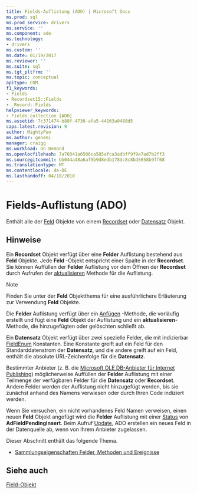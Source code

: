 ```yaml
---
title: Fields-Auflistung (ADO) | Microsoft Docs
ms.prod: sql
ms.prod_service: drivers
ms.service: ''
ms.component: ado
ms.technology:
- drivers
ms.custom: ''
ms.date: 01/19/2017
ms.reviewer: ''
ms.suite: sql
ms.tgt_pltfrm: ''
ms.topic: conceptual
apitype: COM
f1_keywords:
- Fields
- Recordset15::Fields
- _Record::Fields
helpviewer_keywords:
- Fields collection [ADO]
ms.assetid: 7c371474-b88f-4730-afa5-44163a0488d5
caps.latest.revision: 9
author: MightyPen
ms.author: genemi
manager: craigg
ms.workload: On Demand
ms.openlocfilehash: 7a70341a6506ca585afca3adbff9f9e7ad7b2ff3
ms.sourcegitcommit: bb044a48a6af9b9d8edb178dc8c8bd5658b9ff68
ms.translationtype: MT
ms.contentlocale: de-DE
ms.lasthandoff: 04/18/2018
---
```

# <a name="fields-collection-ado"></a>Fields-Auflistung (ADO)
Enthält alle der [Feld](../../../ado/reference/ado-api/field-object.md) Objekte von einem [Recordset](../../../ado/reference/ado-api/recordset-object-ado.md) oder [Datensatz](../../../ado/reference/ado-api/record-object-ado.md) Objekt.  
  
## <a name="remarks"></a>Hinweise  
 Ein **Recordset** Objekt verfügt über eine **Felder** Auflistung bestehend aus **Feld** Objekte. Jede **Feld** -Objekt entspricht einer Spalte in der **Recordset**. Sie können Auffüllen der **Felder** Auflistung vor dem Öffnen der **Recordset** durch Aufrufen der [aktualisieren](../../../ado/reference/ado-api/refresh-method-ado.md) Methode für die Auflistung.  
  
> [!NOTE]
>  Finden Sie unter der **Feld** Objektthema für eine ausführlichere Erläuterung zur Verwendung **Feld** Objekte.  
  
 Die **Felder** Auflistung verfügt über ein [Anfügen](../../../ado/reference/ado-api/append-method-ado.md) -Methode, die vorläufig erstellt und fügt eine **Feld** Objekt der Auflistung und ein **aktualisieren**-Methode, die hinzugefügten oder gelöschten schließt ab.  
  
 Ein **Datensatz** Objekt verfügt über zwei spezielle Felder, die mit indizierbar [FieldEnum](../../../ado/reference/ado-api/fieldenum.md) Konstanten. Eine Konstante greift auf ein Feld für den Standarddatenstrom der **Datensatz**, und die andere greift auf ein Feld, enthält die absolute URL-Zeichenfolge für die **Datensatz**.  
  
 Bestimmter Anbieter (z. B. die [Microsoft OLE DB-Anbieter für Internet Publishing](../../../ado/guide/appendixes/microsoft-ole-db-provider-for-internet-publishing.md)) möglicherweise Auffüllen der **Felder** Auflistung mit einer Teilmenge der verfügbaren Felder für die **Datensatz** oder **Recordset**. Andere Felder werden der Auflistung nicht hinzugefügt werden, bis sie zunächst anhand des Namens verwiesen oder durch Ihren Code indiziert werden.  
  
 Wenn Sie versuchen, ein nicht vorhandenes Feld Namen verweisen, einen neuen **Feld** Objekt angefügt wird die **Felder** Auflistung mit einer [Status](../../../ado/reference/ado-api/status-property-ado-field.md) von  **AdFieldPendingInsert**. Beim Aufruf [Update](../../../ado/reference/ado-api/update-method.md), ADO erstellen ein neues Feld in der Datenquelle ab, wenn von Ihrem Anbieter zugelassen.  
  
 Dieser Abschnitt enthält das folgende Thema.  
  
-   [Sammlungseigenschaften Felder, Methoden und Ereignisse](../../../ado/reference/ado-api/fields-collection-properties-methods-and-events.md)  
  
## <a name="see-also"></a>Siehe auch  
 [Field-Objekt](../../../ado/reference/ado-api/field-object.md)
